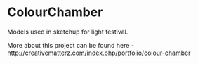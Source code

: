 # ColourChamber
Models used in sketchup for light festival.

More about this project can be found here - http://creativematterz.com/index.php/portfolio/colour-chamber
